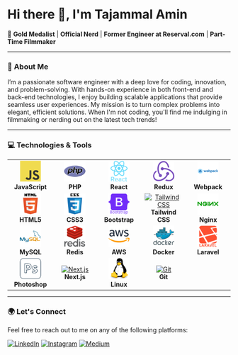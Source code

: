 
# Hi there 👋, I'm **Tajammal Amin**

🚀 **Gold Medalist** | **Official Nerd** | **Former Engineer at Reserval.com** | **Part-Time Filmmaker**

---

### 💼 **About Me**

I’m a passionate software engineer with a deep love for coding, innovation, and problem-solving. With hands-on experience in both front-end and back-end technologies, I enjoy building scalable applications that provide seamless user experiences. My mission is to turn complex problems into elegant, efficient solutions. When I'm not coding, you'll find me indulging in filmmaking or nerding out on the latest tech trends!

---

### 💻 **Technologies & Tools**

<div align="center">
  <table>
    <tr>
      <td align="center" width="96"><a href="https://www.javascript.com/"><img src="https://raw.githubusercontent.com/devicons/devicon/master/icons/javascript/javascript-original.svg" width="48" height="48" alt="JavaScript" /></a><br><b>JavaScript</b></td>
      <td align="center" width="96"><a href="https://www.php.net/"><img src="https://raw.githubusercontent.com/devicons/devicon/master/icons/php/php-original.svg" width="48" height="48" alt="PHP" /></a><br><b>PHP</b></td>
      <td align="center" width="96"><a href="https://reactjs.org/"><img src="https://raw.githubusercontent.com/devicons/devicon/master/icons/react/react-original-wordmark.svg" width="48" height="48" alt="React" /></a><br><b>React</b></td>
      <td align="center" width="96"><a href="https://redux.js.org/"><img src="https://raw.githubusercontent.com/devicons/devicon/master/icons/redux/redux-original.svg" width="48" height="48" alt="Redux" /></a><br><b>Redux</b></td>
      <td align="center" width="96"><a href="https://webpack.js.org/"><img src="https://raw.githubusercontent.com/devicons/devicon/d00d0969292a6569d45b06d3f350f463a0107b0d/icons/webpack/webpack-original-wordmark.svg" width="48" height="48" alt="Webpack" /></a><br><b>Webpack</b></td>
    </tr>
    <tr>
      <td align="center" width="96"><a href="https://developer.mozilla.org/en-US/docs/Web/HTML"><img src="https://raw.githubusercontent.com/devicons/devicon/master/icons/html5/html5-original-wordmark.svg" width="48" height="48" alt="HTML5" /></a><br><b>HTML5</b></td>
      <td align="center" width="96"><a href="https://developer.mozilla.org/en-US/docs/Web/CSS"><img src="https://raw.githubusercontent.com/devicons/devicon/master/icons/css3/css3-original-wordmark.svg" width="48" height="48" alt="CSS3" /></a><br><b>CSS3</b></td>
      <td align="center" width="96"><a href="https://getbootstrap.com/"><img src="https://raw.githubusercontent.com/devicons/devicon/master/icons/bootstrap/bootstrap-plain-wordmark.svg" width="48" height="48" alt="Bootstrap" /></a><br><b>Bootstrap</b></td>
      <td align="center" width="96"><a href="https://tailwindcss.com/"><img src="https://www.vectorlogo.zone/logos/tailwindcss/tailwindcss-icon.svg" width="48" height="48" alt="Tailwind CSS" /></a><br><b>Tailwind CSS</b></td>
      <td align="center" width="96"><a href="https://nginx.org/"><img src="https://raw.githubusercontent.com/devicons/devicon/master/icons/nginx/nginx-original.svg" width="48" height="48" alt="Nginx" /></a><br><b>Nginx</b></td>
    </tr>
    <tr>
      <td align="center" width="96"><a href="https://www.mysql.com/"><img src="https://raw.githubusercontent.com/devicons/devicon/master/icons/mysql/mysql-original-wordmark.svg" width="48" height="48" alt="MySQL" /></a><br><b>MySQL</b></td>
      <td align="center" width="96"><a href="https://redis.io/"><img src="https://raw.githubusercontent.com/devicons/devicon/master/icons/redis/redis-original-wordmark.svg" width="48" height="48" alt="Redis" /></a><br><b>Redis</b></td>
      <td align="center" width="96"><a href="https://aws.amazon.com/"><img src="https://raw.githubusercontent.com/devicons/devicon/master/icons/amazonwebservices/amazonwebservices-original-wordmark.svg" width="48" height="48" alt="AWS" /></a><br><b>AWS</b></td>
      <td align="center" width="96"><a href="https://www.docker.com/"><img src="https://raw.githubusercontent.com/devicons/devicon/master/icons/docker/docker-original-wordmark.svg" width="48" height="48" alt="Docker" /></a><br><b>Docker</b></td>
      <td align="center" width="96"><a href="https://laravel.com/"><img src="https://raw.githubusercontent.com/devicons/devicon/master/icons/laravel/laravel-plain-wordmark.svg" width="48" height="48" alt="Laravel" /></a><br><b>Laravel</b></td>
    </tr>
    <tr>
      <td align="center" width="96"><a href="https://www.adobe.com/products/photoshop.html"><img src="https://raw.githubusercontent.com/devicons/devicon/master/icons/photoshop/photoshop-line.svg" width="48" height="48" alt="Photoshop" /></a><br><b>Photoshop</b></td>
      <td align="center" width="96"><a href="https://nextjs.org/"><img src="https://cdn.worldvectorlogo.com/logos/nextjs-2.svg" width="48" height="48" alt="Next.js" /></a><br><b>Next.js</b></td>
      <td align="center" width="96"><a href="https://www.linux.org/"><img src="https://raw.githubusercontent.com/devicons/devicon/master/icons/linux/linux-original.svg" width="48" height="48" alt="Linux" /></a><br><b>Linux</b></td>
      <td align="center" width="96"><a href="https://git-scm.com/"><img src="https://www.vectorlogo.zone/logos/git-scm/git-scm-icon.svg" width="48" height="48" alt="Git" /></a><br><b>Git</b></td>
    </tr>
  </table>
</div>

---

### 🌍 **Let's Connect**

Feel free to reach out to me on any of the following platforms:

<p>
  <a href="https://www.linkedin.com/in/tajammalamin" target="_blank"><img src="https://img.shields.io/badge/LinkedIn-0a77b6?style=for-the-badge&logo=linkedin&logoColor=white" alt="LinkedIn"/></a>
  <a href="https://www.instagram.com/techniciantj08" target="_blank"><img src="https://img.shields.io/badge/Instagram-F35369?style=for-the-badge&logo=instagram&logoColor=white" alt="Instagram"/></a>
  <a href="https://medium.com/@tajammalamin001" target="_blank"><img src="https://img.shields.io/badge/Medium-black?style=for-the-badge&logo=medium&logoColor=white" alt="Medium"/></a>
</p>
